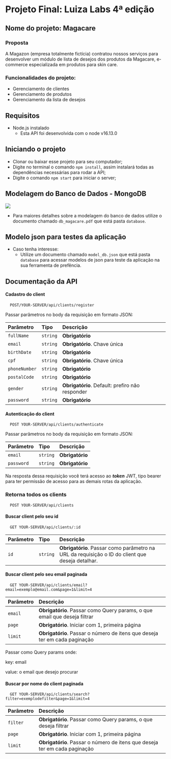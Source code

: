 
# Projeto Final: Luiza Labs 4ª edição
## Nome do projeto: Magacare

### Proposta
A Magazon (empresa totalmente fictícia) contratou nossos serviços para desenvolver um
módulo de lista de desejos dos produtos da Magacare, e-commerce especializada em produtos para skin care.

### Funcionalidades do projeto:

- Gerenciamento de clientes
- Gerenciamento de produtos
- Gerenciamento da lista de desejos

## Requisitos

- Node.js instalado
    - Esta API foi desenvolvida com o node v16.13.0

## Iniciando o projeto
- Clonar ou baixar esse projeto para seu computador;
- Digite no terminal o comando `npm install`, assim instalará todas as dependências necessárias para rodar a API; 
- Digite o comando `npm start` para iniciar o server;

## Modelagem do Banco de Dados - MongoDB
![](https://github.com/magacare/magacare/blob/main/database/print-db-magacare.png)

- Para maiores detalhes sobre a modelagem do banco de dados utilize o  documento chamado `db_magacare.pdf` que está pasta `database`.

## Modelo json para testes da aplicação
- Caso tenha interesse:
    - Utilize um documento chamado `model_db.json` que está pasta `database` para acessar modelos de json para teste da aplicação na sua ferramenta de prefência.
## Documentação da API

#### Cadastro do client

```http
  POST/YOUR-SERVER/api/clients/register
```
Passar parâmetros no body da requisição em formato JSON:

| Parâmetro   | Tipo       | Descrição                           |
| :---------- | :--------- | :---------------------------------- |
| `fullName` | `string` | **Obrigatório** |
| `email` | `string` | **Obrigatório**. Chave única |
| `birthDate` | `string` | **Obrigatório** |
| `cpf` | `string` | **Obrigatório**. Chave única |
| `phoneNumber` | `string` | **Obrigatório** |
| `postalCode` | `string` | **Obrigatório** |
| `gender` | `string` | **Obrigatório**. Default: prefiro não responder |
| `password` | `string` | **Obrigatório** |

#### Autenticação do client
```http
  POST YOUR-SERVER/api/clients/authenticate
```
Passar parâmetros no body da requisição em formato JSON:

| Parâmetro   | Tipo       | Descrição                           |
| :---------- | :--------- | :---------------------------------- |
| `email` | `string` | **Obrigatório** |
| `password` | `string` | **Obrigatório** |

Na resposta dessa requisição você terá acesso ao ***token*** JWT, tipo bearer para ter permissão de acesso para as demais rotas da aplicação.

### Retorna todos os clients

```http
  POST YOUR-SERVER/api/clients
```

#### Buscar client pelo seu id

```http
  GET YOUR-SERVER/api/clients/:id
```

| Parâmetro   | Tipo       | Descrição                                   |
| :---------- | :--------- | :------------------------------------------ |
| `id`      | `string` | **Obrigatório**. Passar como parâmetro na URL da requisição o ID do client que deseja detalhar.

#### Buscar client pelo seu email paginada

```http
  GET YOUR-SERVER/api/clients/email?email=exemplo@email.com&page=1&limit=4
```
| Parâmetro   |  Descrição                                 |
| :---------- | :------------------------------------------|
| `email`      | **Obrigatório**. Passar como Query params, o que email que deseja filtrar | 
| `page`      | **Obrigatório**. Iniciar com 1, primeira página | 
| `limit`      | **Obrigatório**. Passar o número de itens que deseja ter em cada paginação | 

Passar como Query params onde: 

key: email

value: o email que desejo procurar

#### Buscar por nome do client paginada

```http
  GET YOUR-SERVER/api/clients/search?filter=exemplodefilter&page=1&limit=4
```
| Parâmetro   |  Descrição                                 |
| :---------- | :------------------------------------------|
| `filter`      | **Obrigatório**. Passar como Query params, o que deseja filtrar | 
| `page`      | **Obrigatório**. Iniciar com 1, primeira página | 
| `limit`      | **Obrigatório**. Passar o número de itens que deseja ter em cada paginação | 
